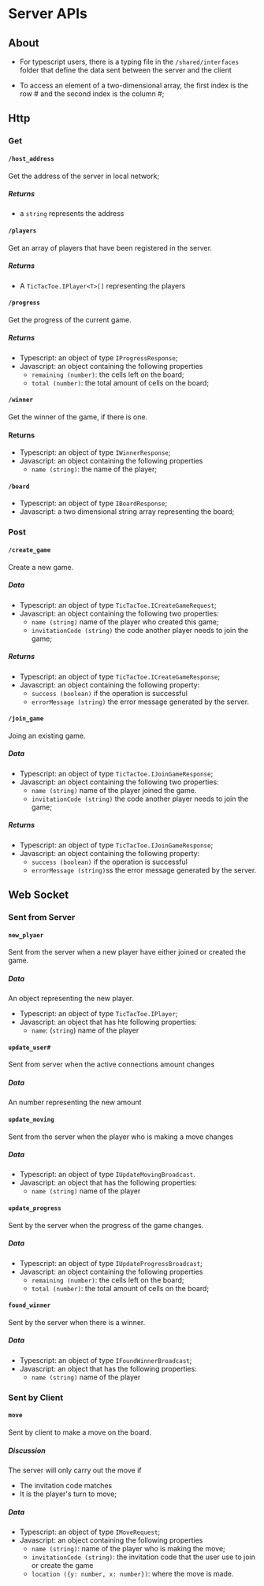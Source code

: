 # Server APIs

## About 

* For typescript users, there is a typing file in the `/shared/interfaces` folder
that define the data sent between the server and the client

* To access an element of a two-dimensional array, the first index is the 
row # and the second index is the column #;

## Http

### Get

#### `/host_address`

Get the address of the server in local network;

##### Returns

* a `string` represents the address

#### `/players`

Get an array of players that have been registered in the server.

##### Returns

* A `TicTacToe.IPlayer<T>[]` representing the players

#### `/progress`

Get the progress of the current game.

##### Returns

* Typescript: an object of type `IProgressResponse`;
* Javascript: an object containing the following properties
    * `remaining (number)`: the cells left on the board;
    * `total (number)`: the total amount of cells on the board;
    
#### `/winner`

Get the winner of the game, if there is one.

#### Returns

* Typescript: an object of type `IWinnerResponse`;
* Javascript: an object containing the following properties
    * `name (string)`: the name of the player;
    
#### `/board`

* Typescript: an object of type `IBoardResponse`;
* Javascript: a two dimensional string array representing the board;

### Post

#### `/create_game` 

Create a new game.

##### Data

* Typescript: an object of type `TicTacToe.ICreateGameRequest`;
* Javascript: an object containing the following two properties:
    * `name (string)` name of the player who created this game;
    * `invitationCode (string)` the code another player needs to join the game;
    
##### Returns

* Typescript: an object of type `TicTacToe.ICreateGameResponse`;
* Javascript: an object containing the following property:
    * `success (boolean)` if the operation is successful
    * `errorMessage (string)` the error message generated by the server.
    
#### `/join_game` 

Joing an existing game.

##### Data

* Typescript: an object of type `TicTacToe.IJoinGameResponse`;
* Javascript: an object containing the following two properties:
    * `name (string)` name of the player joined the game.
    * `invitationCode (string)` the code another player needs to join the game;
    
##### Returns

* Typescript: an object of type `TicTacToe.IJoinGameResponse`;
* Javascript: an object containing the following property:
    * `success (boolean)` if the operation is successful
    * `errorMessage (string)`ss the error message generated by the server.

## Web Socket

### Sent from Server

#### `new_plyaer`

Sent from the server when a new player have either joined or created the game.

##### Data

An object representing the new player.

* Typescript: an object of type `TicTacToe.IPlayer`;
* Javascript: an object that has hte following properties:
    * `name`: (`string`) name of the player
    
#### `update_user#`

Sent from server when the active connections amount changes

##### Data

An number representing the new amount

#### `update_moving`

Sent from the server when the player who is making a move changes

##### Data

* Typescript: an object of type `IUpdateMovingBroadcast`.
* Javascript: an object that has the following properties:
    * `name (string)` name of the player
    
#### `update_progress`

Sent by the server when the progress of the game changes.

##### Data

* Typescript: an object of type `IUpdateProgressBroadcast`;
* Javascript: an object containing the following properties
    * `remaining (number)`: the cells left on the board;
    * `total (number)`: the total amount of cells on the board;
    
#### `found_winner`

Sent by the server when there is a winner.

##### Data

* Typescript: an object of type `IFoundWinnerBroadcast`;
* Javascript: an object that has the following properties:
    * `name (string)` name of the player
    
### Sent by Client

#### `move`

Sent by client to make a move on the board. 

##### Discussion

The server will only carry out the move if 

* The invitation code matches
* It is the player's turn to move;

##### Data

* Typescript: an object of type `IMoveRequest`;
* Javascript: an object containing the following properties
    * `name (string)`: name of the player who is making the move;
    * `invitationCode (string)`: the invitation code that the user use to join 
    or create the game
    * `location ({y: number, x: number})`: where the move is made.